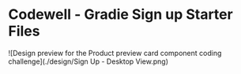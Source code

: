 # Codewell - Gradie Sign up Starter Files

![Design preview for the Product preview card component coding challenge](./design/Sign Up - Desktop View.png)
